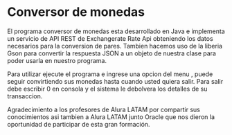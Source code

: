 <h1>Conversor de monedas</h1>

El programa conversor de monedas esta desarrollado en Java e implementa un servicio de API REST de Exchangerate Rate Api obteniendo los datos necesarios para la conversion de pares.
Tambien hacemos uso de la liberia Gson para convertir la respuesta JSON a un objeto de nuestra clase para poder usarla en nuestro programa.


Para utilizar ejecute el programa e ingrese una opcion del menu , puede seguir convirtiendo sus monedas hasta cuando usted quiera salir. Para salir debe escribir 0 en consola y el sistema le debolvera los detalles de su transaccion.

Agradecimiento a los profesores de Alura LATAM por compartir sus conocimientos asi tambien a Alura LATAM junto Oracle que nos dieron la oportunidad de participar de esta gran formación.
